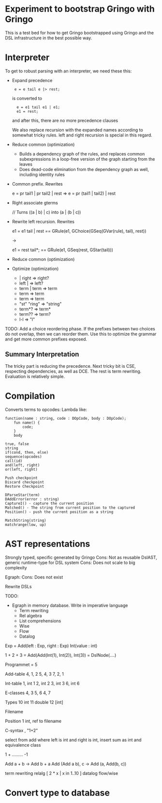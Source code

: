 # Experiment to bootstrap Gringo with Gringo

This is a test bed for how to get Gringo bootstrapped using
Gringo and the DSL infrastructure in the best possible way.

# Interpreter

To get to robust parsing with an interpreter, we need these this:

- Expand precedence

   	   e = e tail e |> rest;

   is converted to

		e = e1 tail e1 | e1;
		e1 = rest;

  and after this, there are no more precedence clauses

  We also replace recursion with the expanded names according to somewhat
  tricky rules. left and right recursion is special in this regard.

- Reduce common (optimization)
  -  Builds a dependency graph of the rules, and replaces common subexpressions
     in a loop-free version of the graph starting from the leaves
  -  Does dead-code elimination from the dependency graph as well, including 
     identity rules

- Common prefix. Rewrites

	e = pr tail1 | pr tail2 | rest
		=>
	e = pr (tail1 | tail2) | rest
 
- Right associate gterms

	// Turns ((a | b) | c)  into (a | (b | c))
  
- Rewrite left recursion. Rewrites

	e1 = e1 tail | rest
	== GRule(e1, GChoice(GSeq(GVar(rule), tail), rest))

	-> 

	e1 = rest tail*;
	== GRule(e1, GSeq(rest, GStar(tail)))

- Reduce common (optimization)

- Optimize (optimization)
  - <epsilon> | right   => right?
  - left | <epsilon>    => left?
  - term | term  		=> term
  - <epsilon> term   => term
  - term <epsilon>   => term
  - "st" "ring"  	 => "string"
  - term*?           => term*
  - term??           => term?
  - l-l   => "l"

TODO:
Add a choice reordering phase.
If the prefixes between two choices do not overlap,
then we can reorder them. Use this to optimize the
grammar and get more common prefixes exposed.

## Summary Interpretation

The tricky part is reducing the precedence.
Next tricky bit is CSE, respecting dependencies, as
well as DCE.
The rest is term rewriting.
Evaluation is relatively simple.

# Compilation

Converts terms to opcodes:
	Lambda like:

	function(name : string, code : DOpCode, body : DOpCode);
		fun name() {
			code; 
		} 
		body

	true, false
	string
	if(cond, then, else)
	sequence(opcodes)
	call(id)
	and(left, right)
	or(left, right)

	Push checkpoint
	Discard checkpoint
	Restore Checkpoint

	DParseStar(term)
	DAddError(error : string)
	CaptureI() - capture the current position
	Matched() - The string from current position to the captured
	Position() - push the current position as a string 

	MatchString(string)
	matchrange(low, up)

# AST representations

Strongly typed, specific generated by Gringo
  Cons: Not as reusable
DslAST, generic runtime-type for DSL system
  Cons: Does not scale to big complexity

Egraph:
  Cons: Does not exist

Rewrite DSLs

TODO:
- Egraph in memory database. Write in imperative language
    - Term rewriting
	- Rel algebra
	- List comprehensions
	- Wise
	- Flow
	- Datalog

Exp =
	Add(left : Exp, right : Exp)
	Int(value : int)

1 + 2 + 3 
= Add(Add(Int(1), Int(2)), Int(3))
= DslNode(....)

Programmet = 5

Add-table
4, 1, 2
5, 4, 3 
7, 2, 1

Int-table
1, int 1
2, int 2
3, int 3
6, int 6

E-classes
4, 3
5, 6
4, 7

Types
10 int
11 double
12 [int]

Filename

Position
1 int, ref to filename

C-syntax
<n>, "1+2"

select from add where left is int and right is int, insert sum as int and equivalence class

1 + ......... -1

Add a + b -> Add b + a
Add (Add a b), c  -> Add (a, Add(b, c))


term rewriting
relalg
[ 2 * x | x in 1..10 ]
datalog
flow/wise

# Convert type to database

